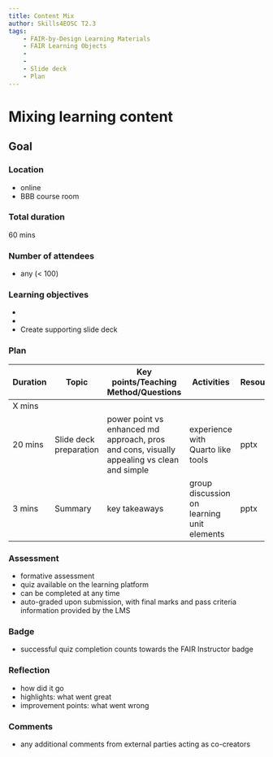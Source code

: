 ```yaml
---
title: Content Mix
author: Skills4EOSC T2.3
tags: 
    - FAIR-by-Design Learning Materials
    - FAIR Learning Objects
    - 
    - 
    - Slide deck
    - Plan
---
```


# Mixing learning content

## Goal



### Location
- online
- BBB course room

### Total duration
60 mins

### Number of attendees
- any (< 100)

### Learning objectives
- 
- 
- Create supporting slide deck

### Plan
| **Duration** | **Topic**           | **Key points/Teaching Method/Questions**             | **Activities**                                   | **Resources** |
|--------------|---------------------|------------------------------------------------------|--------------------------------------------------|---------------|
| X mins       |              |                                         |        |           |
| 20 mins       | Slide deck preparation     | power point vs enhanced md approach, pros and cons, visually appealing vs clean and simple                          | experience with Quarto like tools | pptx        |
| 3 mins       | Summary             | key takeaways                                        | group discussion on learning unit elements       | pptx          |

### Assessment
- formative assessment
- quiz available on the learning platform
- can be completed at any time
- auto-graded upon submission, with final marks and pass criteria information provided by the LMS

### Badge
- successful quiz completion counts towards the FAIR Instructor badge

### Reflection
- how did it go
- highlights: what went great
- improvement points: what went wrong

### Comments
- any additional comments from external parties acting as co-creators